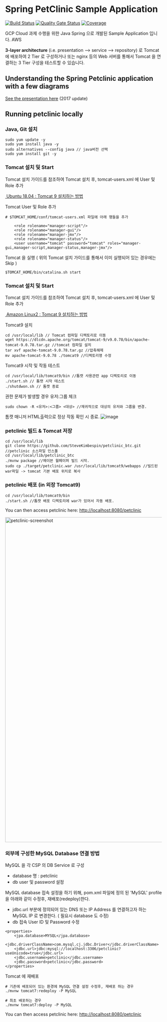 # Spring PetClinic Sample Application

[![Build Status](https://travis-ci.org/spring-petclinic/spring-framework-petclinic.svg?branch=master)](https://travis-ci.org/spring-petclinic/spring-framework-petclinic/) 
[![Quality Gate Status](https://sonarcloud.io/api/project_badges/measure?project=spring-petclinic_spring-framework-petclinic&metric=alert_status)](https://sonarcloud.io/dashboard?id=spring-petclinic_spring-framework-petclinic)
[![Coverage](https://sonarcloud.io/api/project_badges/measure?project=spring-petclinic_spring-framework-petclinic&metric=coverage)](https://sonarcloud.io/dashboard?id=spring-petclinic_spring-framework-petclinic)

GCP Cloud 과제 수행을 위한 Java Spring 으로 개발된 Sample Application 입니다.
AWS 

**3-layer architecture** (i.e. presentation --> service --> repository) 로 Tomcat 에 배포하여 2 Tier 로 구성하거나
또는 nginx 등의 Web 서버를 통해서 Tomcat 을 연결하는 3 Tier 구성을 테스트할 수 있습니다. 

## Understanding the Spring Petclinic application with a few diagrams

[See the presentation here](http://fr.slideshare.net/AntoineRey/spring-framework-petclinic-sample-application) (2017 update)

## Running petclinic locally

### Java, Git 설치
```
sudo yum update -y
sudo yum install java -y
sudo alternatives --config java // java버전 선택
sudo yum install git -y
```

### Tomcat 설치 및 Start
Tomcat 설치 가이드를 참조하여 Tomcat 설치 후, tomcat-users.xml 에 User 및 Role 추가

[ Ubuntu 18.04 : Tomcat 9 설치하는 방법 ](https://jjeongil.tistory.com/1351)

Tomcat User 및 Role 추가

```
# $TOMCAT_HOME/conf/tomcat-users.xml 파일에 아래 행들을 추가

    <role rolename="manager-script"/>
    <role rolename="manager-gui"/>
    <role rolename="manager-jmx"/>
    <role rolename="manager-status"/>
    <user username="tomcat" password="tomcat" roles="manager-gui,manager-script,manager-status,manager-jmx"/>
```

Tomcat 을 실행 ( 위의 Tomcat 설치 가이드를 통해서 이미 실행되어 있는 경우에는 Skip )

```
$TOMCAT_HOME/bin/catalina.sh start
```
### Tomcat 설치 및 Start
Tomcat 설치 가이드를 참조하여 Tomcat 설치 후, tomcat-users.xml 에 User 및 Role 추가

[ Amazon Linux2 : Tomcat 9 설치하는 방법 ](https://progtrend.blogspot.com/2018/07/aws-amazon-linux-2-tomcat-9.html)

Tomcat9 설치

```
cd /usr/local/lib // Tomcat 컴파일 디렉토리로 이동
wget https://dlcdn.apache.org/tomcat/tomcat-9/v9.0.78/bin/apache-tomcat-9.0.78.tar.gz //tomcat 컴파일 설치
tar xvf apache-tomcat-9.0.78.tar.gz //압축해제
mv apache-tomcat-9.0.78 ./tomcat9 //디렉토리명 수정
```

Tomcat9 시작 및 작동 테스트

```
cd /usr/local/lib/tomcat9/bin //톰캣 사용관련 app 디렉토리로 이동
./start.sh // 톰캣 시작 테스트
./shutdwon.sh // 톰캣 종료
```

권한 문제가 발생할 경우 유저:그룹 체크
```
sudo chown -R <유저>:<그룹> <대상> //재귀적으로 대상의 유저와 그룹을 변경.
```
톰캣 매니저 HTML출력으로 정상 작동 확인 시 종료.
![image](https://github.com/tthingbini/petclinic_3Tier/assets/137377076/1c7ec0ed-4656-409a-8360-cc265dcf3c28)

### petclinic 빌드 & Tomcat 저장
```
cd /usr/local/lib
git clone https://github.com/SteveKimbespin/petclinic_btc.git //petclinic 소스파일 인스톨
cd /usr/local/lib/petclinic_btc
./mvnw package //메이븐 월페이퍼 빌드 시작.
sudo cp ./target/petclinic.war /usr/local/lib/tomcat9/webapps //빌드된 war파일 -> tomcat 기본 배포 위치로 복사
```

### petclinic 배포 (in 외장 Tomcat9)
```
cd /usr/local/lib/tomcat9/bin
./start.sh //톰캣 배포 디렉토리에 war가 있어서 자동 배포.
```

You can then access petclinic here: [http://localhost:8080/petclinic](http://localhost:8080/petclinic)

<img width="1042" alt="petclinic-screenshot" src="https://cloud.githubusercontent.com/assets/838318/19727082/2aee6d6c-9b8e-11e6-81fe-e889a5ddfded.png">

### 외부에 구성한 MySQL Database 연결 방법

MySQL 을 각 CSP 의 DB Service 로 구성
  - database 명 : petclinic  
  - db user 및 password 설정

MySQL database 접속 설정을 하기 위해, pom.xml 파일에 정의 된 'MySQL' profile 을 아래와 같이 수정후, 재배포(redeploy)한다.
  - jdbc.url 부분에 정의되어 있는 DNS 또는 IP Address 를 연결하고자 하는 MySQL IP 로 변경한다. ( 필요시 database 도 수정)
  - db 접속 User ID 및 Password 수정

```
<properties>
    <jpa.database>MYSQL</jpa.database>
    <jdbc.driverClassName>com.mysql.cj.jdbc.Driver</jdbc.driverClassName>
    <jdbc.url>jdbc:mysql://localhost:3306/petclinic?useUnicode=true</jdbc.url>
    <jdbc.username>petclinic</jdbc.username>
    <jdbc.password>petclinic</jdbc.password>
</properties>
```      

Tomcat 에 재배포

```
# 기존에 배포되어 있는 환경에 MySQL 연결 설정 수정후, 재배포 하는 경우
./mvnw tomcat7:redeploy -P MySQL

# 최초 배포하는 경우
./mvnw tomcat7:deploy -P MySQL
```


You can then access petclinic here: [http://localhost:8080/petclinic](http://localhost:8080/petclinic)





